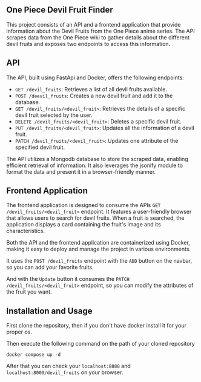 ## One Piece Devil Fruit Finder

This project consists of an API and a frontend application that provide information about the Devil Fruits from the One Piece anime series. The API scrapes data from the One Piece wiki to gather details about the different devil fruits and exposes two endpoints to access this information.

## API

The API, built using FastApi and Docker, offers the following endpoints:

- `GET /devil_fruits`: Retrieves a list of all devil fruits available.
- `POST /deevil_fruits`: Creates a new devil fruit and add it to the database.
- `GET /devil_fruits/<devil_fruit>`: Retrieves the details of a specific devil fruit selected by the user.
- `DELETE /devil_fruits/<devil_fruit>`: Deletes a specific devil fruit.
- `PUT /devil_fruits/<devil_fruit>`: Updates all the information of a devil fruit.
- `PATCH /devil_fruits/<devil_fruit>`: Updates one attribute of the specified devil fruit.

The API utilizes a Mongodb database to store the scraped data, enabling efficient retrieval of information. It also leverages the jsonify module to format the data and present it in a browser-friendly manner.

## Frontend Application

The frontend application is designed to consume the APIs `GET /devil_fruits/<devil_fruit>` endpoint. It features a user-friendly browser that allows users to search for devil fruits. When a fruit is searched, the application displays a card containing the fruit's image and its characteristics.

Both the API and the frontend application are containerized using Docker, making it easy to deploy and manage the project in various environments.

It uses the `POST /devil_fruits` endpoint with the `ADD` button on the navbar, so you can add your favorite fruits.

And with the `Update` button it consumes the `PATCH /devil_fruits/<devil_fruit>` endpoint, so you can modify the attributes of the fruit you want.

## Installation and Usage

First clone the repository, then if you don't have docker install it for your proper os.

Then execute the following command on the path of your cloned repository

```commandline
docker compose up -d
```

After that you can check your `localhost:8888` and `localhost:8000/devil_fruits` on your browser.
